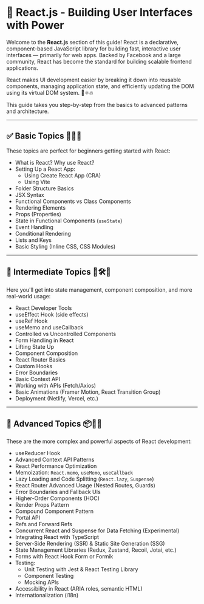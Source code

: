 # 📘 React.js - Building User Interfaces with Power

Welcome to the **React.js** section of this guide! React is a declarative, component-based JavaScript library for building fast, interactive user interfaces — primarily for web apps. Backed by Facebook and a large community, React has become the standard for building scalable frontend applications.

React makes UI development easier by breaking it down into reusable components, managing application state, and efficiently updating the DOM using its virtual DOM system. 🎯⚛️🔥

This guide takes you step-by-step from the basics to advanced patterns and architecture.

---

## ✅ Basic Topics 📗🧱✨

These topics are perfect for beginners getting started with React:

- What is React? Why use React?
- Setting Up a React App:
  - Using Create React App (CRA)
  - Using Vite
- Folder Structure Basics
- JSX Syntax
- Functional Components vs Class Components
- Rendering Elements
- Props (Properties)
- State in Functional Components (`useState`)
- Event Handling
- Conditional Rendering
- Lists and Keys
- Basic Styling (Inline CSS, CSS Modules)

---

## 🚀 Intermediate Topics 📘🛠️🔁

Here you'll get into state management, component composition, and more real-world usage:

- React Developer Tools
- useEffect Hook (side effects)
- useRef Hook
- useMemo and useCallback
- Controlled vs Uncontrolled Components
- Form Handling in React
- Lifting State Up
- Component Composition
- React Router Basics
- Custom Hooks
- Error Boundaries
- Basic Context API
- Working with APIs (Fetch/Axios)
- Basic Animations (Framer Motion, React Transition Group)
- Deployment (Netlify, Vercel, etc.)

---

## 🧠 Advanced Topics 📦🧩🧠

These are the more complex and powerful aspects of React development:

- useReducer Hook
- Advanced Context API Patterns
- React Performance Optimization
- Memoization: `React.memo`, `useMemo`, `useCallback`
- Lazy Loading and Code Splitting (`React.lazy`, `Suspense`)
- React Router Advanced Usage (Nested Routes, Guards)
- Error Boundaries and Fallback UIs
- Higher-Order Components (HOC)
- Render Props Pattern
- Compound Component Pattern
- Portal API
- Refs and Forward Refs
- Concurrent React and Suspense for Data Fetching (Experimental)
- Integrating React with TypeScript
- Server-Side Rendering (SSR) & Static Site Generation (SSG)
- State Management Libraries (Redux, Zustand, Recoil, Jotai, etc.)
- Forms with React Hook Form or Formik
- Testing:
  - Unit Testing with Jest & React Testing Library
  - Component Testing
  - Mocking APIs
- Accessibility in React (ARIA roles, semantic HTML)
- Internationalization (i18n)